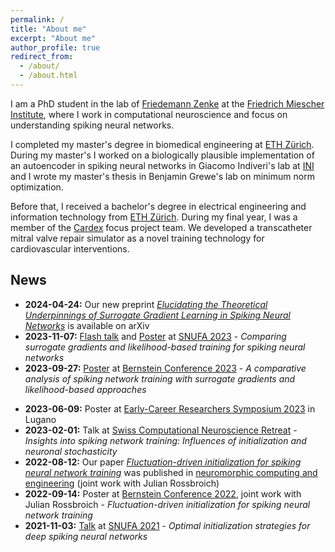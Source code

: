 ```yaml
---
permalink: /
title: "About me"
excerpt: "About me"
author_profile: true
redirect_from: 
  - /about/
  - /about.html
---
```


I am a PhD student in the lab of [Friedemann Zenke](https://zenkelab.org) at the [Friedrich Miescher Institute](https://fmi.ch), where I work in computational neuroscience and focus on understanding spiking neural networks.  

I completed my master's degree in biomedical engineering at [ETH Zürich](https://ee.ethz.ch/de/). During my master's I worked on a biologically plausible implementation of an autoencoder in spiking neural networks in Giacomo Indiveri's lab at [INI](https://www.ini.uzh.ch/en.html) and I wrote my master's thesis in Benjamin Grewe's lab on minimum norm optimization.

Before that, I received a bachelor's degree in electrical engineering and information technology from [ETH Zürich](https://ee.ethz.ch/de/). During my final year, I was a member of the [Cardex](https://cardex.ethz.ch/) focus project team. We developed a transcatheter mitral valve repair simulator as a novel training technology for cardiovascular interventions.


## News
- **2024-04-24:** Our new preprint [*Elucidating the Theoretical Underpinnings of Surrogate Gradient Learning in Spiking Neural Networks*]((https://arxiv.org/abs/2404.14964)) is available on arXiv
- **2023-11-07:** [Flash talk](https://youtu.be/q8c7gIf9tpw?feature=shared&t=1132) and [Poster](https://snufa.net/2023/abstracts/julia-gygax-comparing.html) at [SNUFA 2023](https://snufa.net/2023/) - *Comparing surrogate gradients and likelihood-based training for spiking neural networks*
- **2023-09-27:** [Poster](https://abstracts.g-node.org/conference/BC23/abstracts#/uuid/5d29dad2-4f00-4553-85ae-9fbf2819b99a) at [Bernstein Conference 2023](https://bernstein-network.de/en/bernstein-conference/) - *A comparative analysis of spiking network training with surrogate gradients and likelihood-based approaches*
<!-- - **2023-06-12 - 2023-06-16:** Attending [Doctoral Class in Neurophysics](https://www.epfl.ch/labs/lcn/doctoral-class-in-neurophysics/) at EPFL -->
- **2023-06-09:** Poster at [Early-Career Researchers Symposium 2023](https://www.yssn.ch/ers2023) in Lugano
- **2023-02-01:** Talk at [Swiss Computational Neuroscience Retreat](https://www.epfl.ch/labs/lcn/swiss-computational-neuroscience-retreat-2023/) - *Insights into spiking network training: Influences of initialization and neuronal stochasticity*  
- **2022-08-12:** Our paper [*Fluctuation-driven initialization for spiking neural network training*]((https://iopscience.iop.org/article/10.1088/2634-4386/ac97bb)) was published in [neuromorphic computing and engineering](https://iopscience.iop.org/journal/2634-4386) (joint work with Julian Rossbroich)
- **2022-09-14:** Poster at [Bernstein Conference 2022](https://bernstein-network.de/en/bernstein-conference/), joint work with Julian Rossbroich - *Fluctuation-driven initialization for spiking neural network training*
- **2021-11-03:** [Talk](https://www.youtube.com/watch?v=vC5EHUt7dQs&list=PL09WqqDbQWHEqm1_3a620tKUKnC6FgBrG&index=11) at [SNUFA 2021](http://snufa.net/2021/abstracts#optimal-initialization-strategies-for-deep-spiking-neural-networks) - *Optimal initialization strategies for deep spiking neural networks*